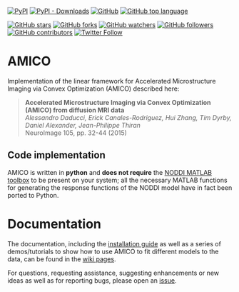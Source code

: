 [![PyPI](https://img.shields.io/pypi/v/dmri-amico)](https://pypi.org/project/dmri-amico/)
[![PyPI - Downloads](https://img.shields.io/pypi/dm/dmri-amico)](#)
[![GitHub](https://img.shields.io/github/license/daducci/AMICO)](#)
[![GitHub top language](https://img.shields.io/github/languages/top/daducci/amico)](#)

[![GitHub stars](https://img.shields.io/github/stars/daducci/AMICO?style=social)](#)
[![GitHub forks](https://img.shields.io/github/forks/daducci/AMICO?style=social)](#)
[![GitHub watchers](https://img.shields.io/github/watchers/daducci/AMICO?style=social)](#)
[![GitHub followers](https://img.shields.io/github/followers/daducci?style=social)](#)
[![GitHub contributors](https://img.shields.io/github/contributors-anon/daducci/AMICO?style=social&link)](#)
[![Twitter Follow](https://img.shields.io/twitter/follow/ADaducci)](https://twitter.com/intent/follow?screen_name=ADaducci)

# AMICO

Implementation of the linear framework for Accelerated Microstructure Imaging via Convex Optimization (AMICO) described here:

> **Accelerated Microstructure Imaging via Convex Optimization (AMICO) from diffusion MRI data**  
> *Alessandro Daducci, Erick Canales-Rodriguez, Hui Zhang, Tim Dyrby, Daniel Alexander, Jean-Philippe Thiran*  
> NeuroImage 105, pp. 32-44 (2015)

## Code implementation

AMICO is written in **python** and **does not require** the [NODDI MATLAB toolbox](http://mig.cs.ucl.ac.uk/index.php?n=Download.NODDI) to be present on your system; all the necessary MATLAB functions for generating the response functions of the NODDI model have in fact been ported to Python.

# Documentation

The documentation, including the [installation guide](https://github.com/daducci/AMICO/wiki/Installation) as well as a series of demos/tutorials to show how to use AMICO to fit different models to the data, can be found in the [wiki pages](https://github.com/daducci/AMICO/wiki/Home).

For questions, requesting assistance, suggesting enhancements or new ideas as well as for reporting bugs, please open an [issue](https://github.com/daducci/AMICO/issues).
